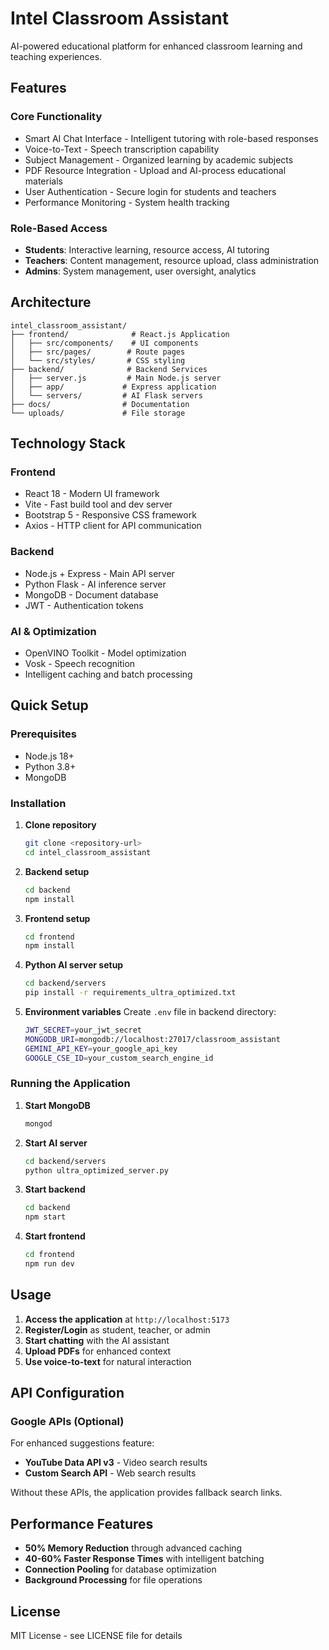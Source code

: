 # Intel Classroom Assistant

AI-powered educational platform for enhanced classroom learning and teaching experiences.

## Features

### Core Functionality
- Smart AI Chat Interface - Intelligent tutoring with role-based responses
- Voice-to-Text - Speech transcription capability
- Subject Management - Organized learning by academic subjects  
- PDF Resource Integration - Upload and AI-process educational materials
- User Authentication - Secure login for students and teachers
- Performance Monitoring - System health tracking

### Role-Based Access
- **Students**: Interactive learning, resource access, AI tutoring
- **Teachers**: Content management, resource upload, class administration
- **Admins**: System management, user oversight, analytics

## Architecture

```
intel_classroom_assistant/
├── frontend/              # React.js Application
│   ├── src/components/    # UI components
│   ├── src/pages/        # Route pages
│   └── src/styles/       # CSS styling
├── backend/              # Backend Services
│   ├── server.js         # Main Node.js server
│   ├── app/             # Express application
│   └── servers/         # AI Flask servers
├── docs/                # Documentation
└── uploads/             # File storage
```

## Technology Stack

### Frontend
- React 18 - Modern UI framework
- Vite - Fast build tool and dev server
- Bootstrap 5 - Responsive CSS framework
- Axios - HTTP client for API communication

### Backend
- Node.js + Express - Main API server
- Python Flask - AI inference server
- MongoDB - Document database
- JWT - Authentication tokens

### AI & Optimization
- OpenVINO Toolkit - Model optimization
- Vosk - Speech recognition
- Intelligent caching and batch processing

## Quick Setup

### Prerequisites
- Node.js 18+
- Python 3.8+
- MongoDB

### Installation

1. **Clone repository**
   ```bash
   git clone <repository-url>
   cd intel_classroom_assistant
   ```

2. **Backend setup**
   ```bash
   cd backend
   npm install
   ```

3. **Frontend setup**
   ```bash
   cd frontend
   npm install
   ```

4. **Python AI server setup**
   ```bash
   cd backend/servers
   pip install -r requirements_ultra_optimized.txt
   ```

5. **Environment variables**
   Create `.env` file in backend directory:
   ```bash
   JWT_SECRET=your_jwt_secret
   MONGODB_URI=mongodb://localhost:27017/classroom_assistant
   GEMINI_API_KEY=your_google_api_key
   GOOGLE_CSE_ID=your_custom_search_engine_id
   ```

### Running the Application

1. **Start MongoDB**
   ```bash
   mongod
   ```

2. **Start AI server**
   ```bash
   cd backend/servers
   python ultra_optimized_server.py
   ```

3. **Start backend**
   ```bash
   cd backend
   npm start
   ```

4. **Start frontend**
   ```bash
   cd frontend
   npm run dev
   ```

## Usage

1. **Access the application** at `http://localhost:5173`
2. **Register/Login** as student, teacher, or admin
3. **Start chatting** with the AI assistant
4. **Upload PDFs** for enhanced context
5. **Use voice-to-text** for natural interaction

## API Configuration

### Google APIs (Optional)
For enhanced suggestions feature:
- **YouTube Data API v3** - Video search results
- **Custom Search API** - Web search results

Without these APIs, the application provides fallback search links.

## Performance Features

- **50% Memory Reduction** through advanced caching
- **40-60% Faster Response Times** with intelligent batching
- **Connection Pooling** for database optimization
- **Background Processing** for file operations

## License

MIT License - see LICENSE file for details
